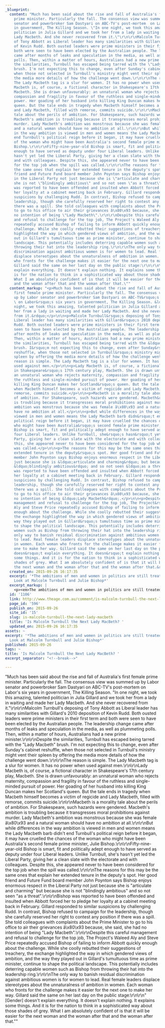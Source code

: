 ```yaml
---
_blueprint:
  content: "Much has been said about the rise and fall of Australia's first female
    prime minister. Particularly the fall. The consensus view was summed up by Labor
    senator and powerbroker Sam Dastyari on ABC-TV's post-mortem  on Labor's six years
    in government, The Killing Season. \"In one night, we took this amazing, talented
    politician in Julia Gillard and we took her from a lady in waiting and made her
    Lady Macbeth. And she never recovered from it.\"\r\n\r\nMalcolm Turnbull's deposing
    of Tony Abbott as Liberal leader has many similarities with Gillard's 2010 deposition
    of Kevin Rudd. Both ousted leaders were prime ministers in their first term and
    both were seen to have been elected by the Australian people. The leadership change
    came after months of leaks and speculation in the media, as well as plummeting
    polls. Then, within a matter of hours, Australians had a new prime minister.\r\n\r\nDespite
    the similarities, Turnbull has escaped being tarred with the \"Lady Macbeth\"
    brush. I'm not expecting this to change, even after Sunday's cabinet reshuffle,
    when those not selected in Turnbull's ministry might vent their spleen by offering
    the media more details of how the challenge went down.\r\n\r\nThe reason is simple.
    The Lady Macbeth tag is a slur for women. It has no power when used against men.\r\n\r\nLady
    Macbeth is, of course, a fictional character in Shakespeare's 17th century play,
    Macbeth. She is drawn unfavourably: an unnatural woman who rejects maternity,
    compassion and fragility in favour of the ruthless and single-minded pursuit of
    power. Her goading of her husband into killing King Duncan makes her Scotland's
    queen. But the tale ends in tragedy when Macbeth himself becomes a victim of regicide
    and Lady Macbeth, filled with remorse, commits suicide.\r\n\r\nMacbeth is a morality
    tale about the perils of ambition. For Shakespeare, such hazards were gendered.
    Macbeth's ambition is troubling because it transgresses moral prohibitions against
    murder. Lady Macbeth's ambition was monstrous because she was female â\x80\x93
    and a natural woman should have no ambition at all.\r\n\r\nBut while differences
    in the way ambition is viewed in men and women means the Lady Macbeth barb didn't
    end Turnbull's political reign before it began, it may have cruelled the chances
    of the woman who might have been Australia's second female prime minister, Julie
    Bishop.\r\n\r\nFifty-nine-year-old Bishop is smart, fit and politically adept
    enough to have served as deputy under four Liberal leaders. Unlike Turnbull, she's
    hasn't yet led the Liberal Party, giving her a clean slate with the electorate
    and with colleagues. Despite this, she appeared never to have been considered
    for the top job when the spill was called.\r\n\r\nThe reasons for this may be
    the same ones that explain her extended tenure in the deputy's spot. Her good
    friend and Future Fund board member John Poynton says Bishop enjoys enormous respect
    in the Liberal Party not just because she is \"articulate and charming\" but because
    she is not \"blindingly ambitious\" and so not seen \"as a threat\".\r\n\r\nBishop
    was reported to have been offended and insulted when Abbott forced her to pledge
    her loyalty at a cabinet meeting back in February. Gillard responded to similar
    suspicions by challenging Rudd. In contrast, Bishop refused to campaign for the
    leadership, though she carefully reserved her right to contest any position if
    there was a spill. She told colleagues with complaints about the Prime Minister
    to go to his office to air their grievances â\x80\x93 because, she said, she had
    no intention of being \"Lady Macbeth\".\r\n\r\nDespite this careful management
    and refusal to challenge for the top job, The Project's Waleed Aly and Steve Price
    repeatedly accused Bishop of failing to inform Abbott quickly enough about the
    challenge. While she coolly rebutted their suggestions of treachery, the exchange
    highlighted the way in which gendered views of ambition, and the way they played
    out in Gillard's tumultuous time as prime minister, continue to shape the political
    landscape. This potentially includes deterring capable women such as Bishop from
    throwing their hat into the leadership ring.\r\n\r\nThe only way to banish residual
    discrimination against ambitious women is for women to lead. Real female leaders
    displace stereotypes about the unnaturalness of ambition in women. Each woman
    who fronts for the challenge makes it easier for the next one to make her way.
    Gillard said the same on her last day on the public stage:\r\n\r\n\"[Gender] doesn't
    explain everything. It doesn't explain nothing. It explains some things. And it
    is for the nation to think in a sophisticated way about those shades of grey.
    What I am absolutely confident of is that it will be easier for the next woman
    and the woman after that and the woman after that.\""
  content_markup: "<p>Much has been said about the rise and fall of Australia&rsquo;s
    first female prime minister. Particularly the fall. The consensus view was summed
    up by Labor senator and powerbroker Sam Dastyari on ABC-TV&rsquo;s post-mortem
    \ on Labor&rsquo;s six years in government, The Killing Season. &ldquo;In one
    night, we took this amazing, talented politician in Julia Gillard and we took
    her from a lady in waiting and made her Lady Macbeth. And she never recovered
    from it.&rdquo;</p>\n\n<p>Malcolm Turnbull&rsquo;s deposing of Tony Abbott as
    Liberal leader has many similarities with Gillard&rsquo;s 2010 deposition of Kevin
    Rudd. Both ousted leaders were prime ministers in their first term and both were
    seen to have been elected by the Australian people. The leadership change came
    after months of leaks and speculation in the media, as well as plummeting polls.
    Then, within a matter of hours, Australians had a new prime minister.</p>\n\n<p>Despite
    the similarities, Turnbull has escaped being tarred with the &ldquo;Lady Macbeth&rdquo;
    brush. I&rsquo;m not expecting this to change, even after Sunday&rsquo;s cabinet
    reshuffle, when those not selected in Turnbull&rsquo;s ministry might vent their
    spleen by offering the media more details of how the challenge went down.</p>\n\n<p>The
    reason is simple. The Lady Macbeth tag is a slur for women. It has no power when
    used against men.</p>\n\n<p>Lady Macbeth is, of course, a fictional character
    in Shakespeare&rsquo;s 17th century play, Macbeth. She is drawn unfavourably:
    an unnatural woman who rejects maternity, compassion and fragility in favour of
    the ruthless and single-minded pursuit of power. Her goading of her husband into
    killing King Duncan makes her Scotland&rsquo;s queen. But the tale ends in tragedy
    when Macbeth himself becomes a victim of regicide and Lady Macbeth, filled with
    remorse, commits suicide.</p>\n\n<p>Macbeth is a morality tale about the perils
    of ambition. For Shakespeare, such hazards were gendered. Macbeth&rsquo;s ambition
    is troubling because it transgresses moral prohibitions against murder. Lady Macbeth&rsquo;s
    ambition was monstrous because she was female â\x80\x93 and a natural woman should
    have no ambition at all.</p>\n\n<p>But while differences in the way ambition is
    viewed in men and women means the Lady Macbeth barb didn&rsquo;t end Turnbull&rsquo;s
    political reign before it began, it may have cruelled the chances of the woman
    who might have been Australia&rsquo;s second female prime minister, Julie Bishop.</p>\n\n<p>Fifty-nine-year-old
    Bishop is smart, fit and politically adept enough to have served as deputy under
    four Liberal leaders. Unlike Turnbull, she&rsquo;s hasn&rsquo;t yet led the Liberal
    Party, giving her a clean slate with the electorate and with colleagues. Despite
    this, she appeared never to have been considered for the top job when the spill
    was called.</p>\n\n<p>The reasons for this may be the same ones that explain her
    extended tenure in the deputy&rsquo;s spot. Her good friend and Future Fund board
    member John Poynton says Bishop enjoys enormous respect in the Liberal Party not
    just because she is &ldquo;articulate and charming&rdquo; but because she is not
    &ldquo;blindingly ambitious&rdquo; and so not seen &ldquo;as a threat&rdquo;.</p>\n\n<p>Bishop
    was reported to have been offended and insulted when Abbott forced her to pledge
    her loyalty at a cabinet meeting back in February. Gillard responded to similar
    suspicions by challenging Rudd. In contrast, Bishop refused to campaign for the
    leadership, though she carefully reserved her right to contest any position if
    there was a spill. She told colleagues with complaints about the Prime Minister
    to go to his office to air their grievances â\x80\x93 because, she said, she had
    no intention of being &ldquo;Lady Macbeth&rdquo;.</p>\n\n<p>Despite this careful
    management and refusal to challenge for the top job, The Project&rsquo;s Waleed
    Aly and Steve Price repeatedly accused Bishop of failing to inform Abbott quickly
    enough about the challenge. While she coolly rebutted their suggestions of treachery,
    the exchange highlighted the way in which gendered views of ambition, and the
    way they played out in Gillard&rsquo;s tumultuous time as prime minister, continue
    to shape the political landscape. This potentially includes deterring capable
    women such as Bishop from throwing their hat into the leadership ring.</p>\n\n<p>The
    only way to banish residual discrimination against ambitious women is for women
    to lead. Real female leaders displace stereotypes about the unnaturalness of ambition
    in women. Each woman who fronts for the challenge makes it easier for the next
    one to make her way. Gillard said the same on her last day on the public stage:</p>\n\n<p>&ldquo;[Gender]
    doesn&rsquo;t explain everything. It doesn&rsquo;t explain nothing. It explains
    some things. And it is for the nation to think in a sophisticated way about those
    shades of grey. What I am absolutely confident of is that it will be easier for
    the next woman and the woman after that and the woman after that.&rdquo;</p>\n"
  created_on: 2015-09-26 16:17:35
  excerpt: '*The ambitions of men and women in politics are still treated differently.
    Look at Malcolm Turnbull and Julie Bishop*'
  excerpt_markup: |
    <p><em>The ambitions of men and women in politics are still treated differently. Look at Malcolm Turnbull and Julie Bishop</em></p>
  id: '1106'
  link: http://www.theage.com.au/comment/is-malcolm-turnbull-the-next-lady-macbeth-20150920-gjqs2x.html
  page_id: '596'
  publish_on: 2015-09-26
  site_id: '15'
  slug: is-malcolm-turnbull-the-next-lady-macbeth
  title: 'Is Malcolm Turnbull the Next Lady MacBeth? '
  updated_on: 2015-09-26 16:17:35
assets: ~
excerpt: '*The ambitions of men and women in politics are still treated differently.
  Look at Malcolm Turnbull and Julie Bishop*'
published: 2015-09-26
tags: ~
title: 'Is Malcolm Turnbull the Next Lady MacBeth? '
excerpt_separator: "<!--break-->"

---
```


"Much has been said about the rise and fall of Australia's first female prime
  minister. Particularly the fall. The consensus view was summed up by Labor senator
  and powerbroker Sam Dastyari on ABC-TV's post-mortem  on Labor's six years in government,
  The Killing Season. \"In one night, we took this amazing, talented politician in
  Julia Gillard and we took her from a lady in waiting and made her Lady Macbeth.
  And she never recovered from it.<!--break-->\"\r\n\r\nMalcolm Turnbull's deposing of Tony Abbott
  as Liberal leader has many similarities with Gillard's 2010 deposition of Kevin
  Rudd. Both ousted leaders were prime ministers in their first term and both were
  seen to have been elected by the Australian people. The leadership change came after
  months of leaks and speculation in the media, as well as plummeting polls. Then,
  within a matter of hours, Australians had a new prime minister.\r\n\r\nDespite the
  similarities, Turnbull has escaped being tarred with the \"Lady Macbeth\" brush.
  I'm not expecting this to change, even after Sunday's cabinet reshuffle, when those
  not selected in Turnbull's ministry might vent their spleen by offering the media
  more details of how the challenge went down.\r\n\r\nThe reason is simple. The Lady
  Macbeth tag is a slur for women. It has no power when used against men.\r\n\r\nLady
  Macbeth is, of course, a fictional character in Shakespeare's 17th century play,
  Macbeth. She is drawn unfavourably: an unnatural woman who rejects maternity, compassion
  and fragility in favour of the ruthless and single-minded pursuit of power. Her
  goading of her husband into killing King Duncan makes her Scotland's queen. But
  the tale ends in tragedy when Macbeth himself becomes a victim of regicide and Lady
  Macbeth, filled with remorse, commits suicide.\r\n\r\nMacbeth is a morality tale
  about the perils of ambition. For Shakespeare, such hazards were gendered. Macbeth's
  ambition is troubling because it transgresses moral prohibitions against murder.
  Lady Macbeth's ambition was monstrous because she was female â\x80\x93 and a natural
  woman should have no ambition at all.\r\n\r\nBut while differences in the way ambition
  is viewed in men and women means the Lady Macbeth barb didn't end Turnbull's political
  reign before it began, it may have cruelled the chances of the woman who might have
  been Australia's second female prime minister, Julie Bishop.\r\n\r\nFifty-nine-year-old
  Bishop is smart, fit and politically adept enough to have served as deputy under
  four Liberal leaders. Unlike Turnbull, she's hasn't yet led the Liberal Party, giving
  her a clean slate with the electorate and with colleagues. Despite this, she appeared
  never to have been considered for the top job when the spill was called.\r\n\r\nThe
  reasons for this may be the same ones that explain her extended tenure in the deputy's
  spot. Her good friend and Future Fund board member John Poynton says Bishop enjoys
  enormous respect in the Liberal Party not just because she is \"articulate and charming\"
  but because she is not \"blindingly ambitious\" and so not seen \"as a threat\".\r\n\r\nBishop
  was reported to have been offended and insulted when Abbott forced her to pledge
  her loyalty at a cabinet meeting back in February. Gillard responded to similar
  suspicions by challenging Rudd. In contrast, Bishop refused to campaign for the
  leadership, though she carefully reserved her right to contest any position if there
  was a spill. She told colleagues with complaints about the Prime Minister to go
  to his office to air their grievances â\x80\x93 because, she said, she had no intention
  of being \"Lady Macbeth\".\r\n\r\nDespite this careful management and refusal to
  challenge for the top job, The Project's Waleed Aly and Steve Price repeatedly accused
  Bishop of failing to inform Abbott quickly enough about the challenge. While she
  coolly rebutted their suggestions of treachery, the exchange highlighted the way
  in which gendered views of ambition, and the way they played out in Gillard's tumultuous
  time as prime minister, continue to shape the political landscape. This potentially
  includes deterring capable women such as Bishop from throwing their hat into the
  leadership ring.\r\n\r\nThe only way to banish residual discrimination against ambitious
  women is for women to lead. Real female leaders displace stereotypes about the unnaturalness
  of ambition in women. Each woman who fronts for the challenge makes it easier for
  the next one to make her way. Gillard said the same on her last day on the public
  stage:\r\n\r\n\"[Gender] doesn't explain everything. It doesn't explain nothing.
  It explains some things. And it is for the nation to think in a sophisticated way
  about those shades of grey. What I am absolutely confident of is that it will be
  easier for the next woman and the woman after that and the woman after that.\""

